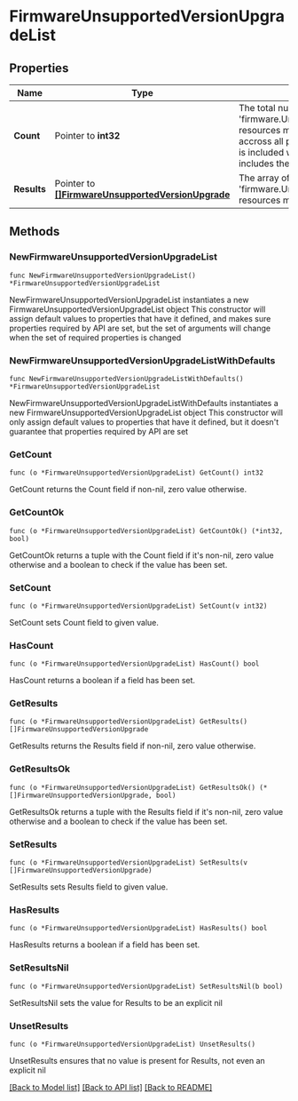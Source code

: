 # FirmwareUnsupportedVersionUpgradeList

## Properties

Name | Type | Description | Notes
------------ | ------------- | ------------- | -------------
**Count** | Pointer to **int32** | The total number of &#39;firmware.UnsupportedVersionUpgrade&#39; resources matching the request, accross all pages. The &#39;Count&#39; attribute is included when the HTTP GET request includes the &#39;$inlinecount&#39; parameter. | [optional] 
**Results** | Pointer to [**[]FirmwareUnsupportedVersionUpgrade**](FirmwareUnsupportedVersionUpgrade.md) | The array of &#39;firmware.UnsupportedVersionUpgrade&#39; resources matching the request. | [optional] 

## Methods

### NewFirmwareUnsupportedVersionUpgradeList

`func NewFirmwareUnsupportedVersionUpgradeList() *FirmwareUnsupportedVersionUpgradeList`

NewFirmwareUnsupportedVersionUpgradeList instantiates a new FirmwareUnsupportedVersionUpgradeList object
This constructor will assign default values to properties that have it defined,
and makes sure properties required by API are set, but the set of arguments
will change when the set of required properties is changed

### NewFirmwareUnsupportedVersionUpgradeListWithDefaults

`func NewFirmwareUnsupportedVersionUpgradeListWithDefaults() *FirmwareUnsupportedVersionUpgradeList`

NewFirmwareUnsupportedVersionUpgradeListWithDefaults instantiates a new FirmwareUnsupportedVersionUpgradeList object
This constructor will only assign default values to properties that have it defined,
but it doesn't guarantee that properties required by API are set

### GetCount

`func (o *FirmwareUnsupportedVersionUpgradeList) GetCount() int32`

GetCount returns the Count field if non-nil, zero value otherwise.

### GetCountOk

`func (o *FirmwareUnsupportedVersionUpgradeList) GetCountOk() (*int32, bool)`

GetCountOk returns a tuple with the Count field if it's non-nil, zero value otherwise
and a boolean to check if the value has been set.

### SetCount

`func (o *FirmwareUnsupportedVersionUpgradeList) SetCount(v int32)`

SetCount sets Count field to given value.

### HasCount

`func (o *FirmwareUnsupportedVersionUpgradeList) HasCount() bool`

HasCount returns a boolean if a field has been set.

### GetResults

`func (o *FirmwareUnsupportedVersionUpgradeList) GetResults() []FirmwareUnsupportedVersionUpgrade`

GetResults returns the Results field if non-nil, zero value otherwise.

### GetResultsOk

`func (o *FirmwareUnsupportedVersionUpgradeList) GetResultsOk() (*[]FirmwareUnsupportedVersionUpgrade, bool)`

GetResultsOk returns a tuple with the Results field if it's non-nil, zero value otherwise
and a boolean to check if the value has been set.

### SetResults

`func (o *FirmwareUnsupportedVersionUpgradeList) SetResults(v []FirmwareUnsupportedVersionUpgrade)`

SetResults sets Results field to given value.

### HasResults

`func (o *FirmwareUnsupportedVersionUpgradeList) HasResults() bool`

HasResults returns a boolean if a field has been set.

### SetResultsNil

`func (o *FirmwareUnsupportedVersionUpgradeList) SetResultsNil(b bool)`

 SetResultsNil sets the value for Results to be an explicit nil

### UnsetResults
`func (o *FirmwareUnsupportedVersionUpgradeList) UnsetResults()`

UnsetResults ensures that no value is present for Results, not even an explicit nil

[[Back to Model list]](../README.md#documentation-for-models) [[Back to API list]](../README.md#documentation-for-api-endpoints) [[Back to README]](../README.md)


